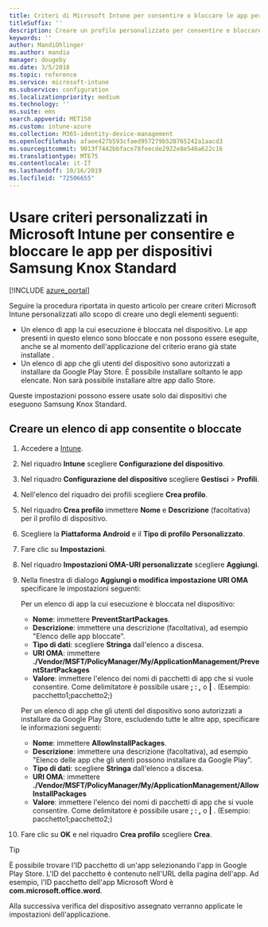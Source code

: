```yaml
---
title: Criteri di Microsoft Intune per consentire o bloccare le app per Samsung Knox
titleSuffix: ''
description: Creare un profilo personalizzato per consentire e bloccare le app per dispositivi Samsung Knox Standard.
keywords: ''
author: MandiOhlinger
ms.author: mandia
manager: dougeby
ms.date: 3/5/2018
ms.topic: reference
ms.service: microsoft-intune
ms.subservice: configuration
ms.localizationpriority: medium
ms.technology: ''
ms.suite: ems
search.appverid: MET150
ms.custom: intune-azure
ms.collection: M365-identity-device-management
ms.openlocfilehash: afaee427b593cfaed957279b520765242a1aacd3
ms.sourcegitcommit: 9013f7442bbface78feecde2922e8e546a622c16
ms.translationtype: MTE75
ms.contentlocale: it-IT
ms.lasthandoff: 10/16/2019
ms.locfileid: "72506655"
---
```

# <a name="use-custom-policies-in-microsoft-intune-to-allow-and-block-apps-for-samsung-knox-standard-devices"></a>Usare criteri personalizzati in Microsoft Intune per consentire e bloccare le app per dispositivi Samsung Knox Standard 

[!INCLUDE [azure_portal](../includes/azure_portal.md)]

Seguire la procedura riportata in questo articolo per creare criteri Microsoft Intune personalizzati allo scopo di creare uno degli elementi seguenti:

- Un elenco di app la cui esecuzione è bloccata nel dispositivo. Le app presenti in questo elenco sono bloccate e non possono essere eseguite, anche se al momento dell'applicazione del criterio erano già state installate .
- Un elenco di app che gli utenti del dispositivo sono autorizzati a installare da Google Play Store. È possibile installare soltanto le app elencate. Non sarà possibile installare altre app dallo Store.

Queste impostazioni possono essere usate solo dai dispositivi che eseguono Samsung Knox Standard.

## <a name="create-an-allowed-or-blocked-app-list"></a>Creare un elenco di app consentite o bloccate

1. Accedere a [Intune](https://go.microsoft.com/fwlink/?linkid=2090973).
3. Nel riquadro **Intune** scegliere **Configurazione del dispositivo**.
2. Nel riquadro **Configurazione del dispositivo** scegliere **Gestisci** > **Profili**.
2. Nell'elenco del riquadro dei profili scegliere **Crea profilo**.
3. Nel riquadro **Crea profilo** immettere **Nome** e **Descrizione** (facoltativa) per il profilo di dispositivo.
2. Scegliere la **Piattaforma** **Android** e il **Tipo di profilo** **Personalizzato**.
3. Fare clic su **Impostazioni**.
3. Nel riquadro **Impostazioni OMA-URI personalizzate** scegliere **Aggiungi**.
4. Nella finestra di dialogo **Aggiungi o modifica impostazione URI OMA** specificare le impostazioni seguenti:

   Per un elenco di app la cui esecuzione è bloccata nel dispositivo:

   - **Nome**: immettere **PreventStartPackages**.
   - **Descrizione**: immettere una descrizione (facoltativa), ad esempio "Elenco delle app bloccate".
   - **Tipo di dati**: scegliere **Stringa** dall'elenco a discesa.
   - **URI OMA**: immettere **./Vendor/MSFT/PolicyManager/My/ApplicationManagement/PreventStartPackages**
   - **Valore**: immettere l'elenco dei nomi di pacchetti di app che si vuole consentire. Come delimitatore è possibile usare **; : ,** o **|** . (Esempio: pacchetto1;pacchetto2;)

   Per un elenco di app che gli utenti del dispositivo sono autorizzati a installare da Google Play Store, escludendo tutte le altre app, specificare le informazioni seguenti:
   - **Nome**: immettere **AllowInstallPackages**.
   - **Descrizione**: immettere una descrizione (facoltativa), ad esempio "Elenco delle app che gli utenti possono installare da Google Play".
   - **Tipo di dati**: scegliere **Stringa** dall'elenco a discesa.
   - **URI OMA**: immettere **./Vendor/MSFT/PolicyManager/My/ApplicationManagement/AllowInstallPackages**
   - **Valore**: immettere l'elenco dei nomi di pacchetti di app che si vuole consentire. Come delimitatore è possibile usare **; : ,** o **|** . (Esempio: pacchetto1;pacchetto2;)

4. Fare clic su **OK** e nel riquadro **Crea profilo** scegliere **Crea**.

>[!TIP]
> È possibile trovare l'ID pacchetto di un'app selezionando l'app in Google Play Store. L'ID del pacchetto è contenuto nell'URL della pagina dell'app. Ad esempio, l'ID pacchetto dell'app Microsoft Word è **com.microsoft.office.word**.

Alla successiva verifica del dispositivo assegnato verranno applicate le impostazioni dell'applicazione.


<!---## Assign the custom profile--->

